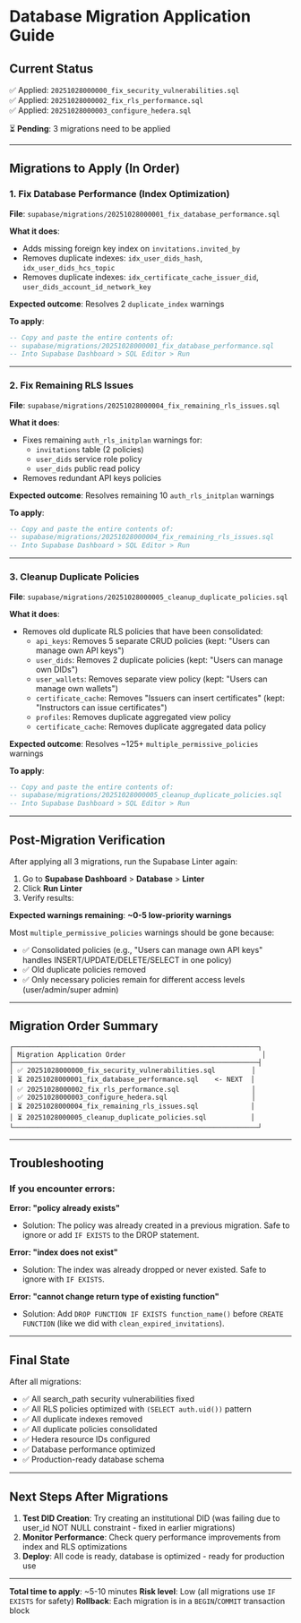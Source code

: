 # Database Migration Application Guide

## Current Status
✅ Applied: `20251028000000_fix_security_vulnerabilities.sql`  
✅ Applied: `20251028000002_fix_rls_performance.sql`  
✅ Applied: `20251028000003_configure_hedera.sql`  

⏳ **Pending**: 3 migrations need to be applied

---

## Migrations to Apply (In Order)

### 1. Fix Database Performance (Index Optimization)
**File**: `supabase/migrations/20251028000001_fix_database_performance.sql`

**What it does**:
- Adds missing foreign key index on `invitations.invited_by`
- Removes duplicate indexes: `idx_user_dids_hash`, `idx_user_dids_hcs_topic`
- Removes duplicate indexes: `idx_certificate_cache_issuer_did`, `user_dids_account_id_network_key`

**Expected outcome**: Resolves 2 `duplicate_index` warnings

**To apply**:
```sql
-- Copy and paste the entire contents of:
-- supabase/migrations/20251028000001_fix_database_performance.sql
-- Into Supabase Dashboard > SQL Editor > Run
```

---

### 2. Fix Remaining RLS Issues
**File**: `supabase/migrations/20251028000004_fix_remaining_rls_issues.sql`

**What it does**:
- Fixes remaining `auth_rls_initplan` warnings for:
  - `invitations` table (2 policies)
  - `user_dids` service role policy
  - `user_dids` public read policy
- Removes redundant API keys policies

**Expected outcome**: Resolves remaining 10 `auth_rls_initplan` warnings

**To apply**:
```sql
-- Copy and paste the entire contents of:
-- supabase/migrations/20251028000004_fix_remaining_rls_issues.sql
-- Into Supabase Dashboard > SQL Editor > Run
```

---

### 3. Cleanup Duplicate Policies
**File**: `supabase/migrations/20251028000005_cleanup_duplicate_policies.sql`

**What it does**:
- Removes old duplicate RLS policies that have been consolidated:
  - `api_keys`: Removes 5 separate CRUD policies (kept: "Users can manage own API keys")
  - `user_dids`: Removes 2 duplicate policies (kept: "Users can manage own DIDs")
  - `user_wallets`: Removes separate view policy (kept: "Users can manage own wallets")
  - `certificate_cache`: Removes "Issuers can insert certificates" (kept: "Instructors can issue certificates")
  - `profiles`: Removes duplicate aggregated view policy
  - `certificate_cache`: Removes duplicate aggregated data policy

**Expected outcome**: Resolves ~125+ `multiple_permissive_policies` warnings

**To apply**:
```sql
-- Copy and paste the entire contents of:
-- supabase/migrations/20251028000005_cleanup_duplicate_policies.sql
-- Into Supabase Dashboard > SQL Editor > Run
```

---

## Post-Migration Verification

After applying all 3 migrations, run the Supabase Linter again:

1. Go to **Supabase Dashboard** > **Database** > **Linter**
2. Click **Run Linter**
3. Verify results:

**Expected warnings remaining**: **~0-5 low-priority warnings**

Most `multiple_permissive_policies` warnings should be gone because:
- ✅ Consolidated policies (e.g., "Users can manage own API keys" handles INSERT/UPDATE/DELETE/SELECT in one policy)
- ✅ Old duplicate policies removed
- ✅ Only necessary policies remain for different access levels (user/admin/super admin)

---

## Migration Order Summary

```
┌─────────────────────────────────────────────────────────────┐
│ Migration Application Order                                  │
├─────────────────────────────────────────────────────────────┤
│ ✅ 20251028000000_fix_security_vulnerabilities.sql         │
│ ⏳ 20251028000001_fix_database_performance.sql    <- NEXT  │
│ ✅ 20251028000002_fix_rls_performance.sql                  │
│ ✅ 20251028000003_configure_hedera.sql                     │
│ ⏳ 20251028000004_fix_remaining_rls_issues.sql             │
│ ⏳ 20251028000005_cleanup_duplicate_policies.sql           │
└─────────────────────────────────────────────────────────────┘
```

---

## Troubleshooting

### If you encounter errors:

**Error: "policy already exists"**
- Solution: The policy was already created in a previous migration. Safe to ignore or add `IF EXISTS` to the DROP statement.

**Error: "index does not exist"**
- Solution: The index was already dropped or never existed. Safe to ignore with `IF EXISTS`.

**Error: "cannot change return type of existing function"**
- Solution: Add `DROP FUNCTION IF EXISTS function_name()` before `CREATE FUNCTION` (like we did with `clean_expired_invitations`).

---

## Final State

After all migrations:
- ✅ All search_path security vulnerabilities fixed
- ✅ All RLS policies optimized with `(SELECT auth.uid())` pattern
- ✅ All duplicate indexes removed
- ✅ All duplicate policies consolidated
- ✅ Hedera resource IDs configured
- ✅ Database performance optimized
- ✅ Production-ready database schema

---

## Next Steps After Migrations

1. **Test DID Creation**: Try creating an institutional DID (was failing due to user_id NOT NULL constraint - fixed in earlier migrations)
2. **Monitor Performance**: Check query performance improvements from index and RLS optimizations
3. **Deploy**: All code is ready, database is optimized - ready for production use

---

**Total time to apply**: ~5-10 minutes
**Risk level**: Low (all migrations use `IF EXISTS` for safety)
**Rollback**: Each migration is in a `BEGIN`/`COMMIT` transaction block
